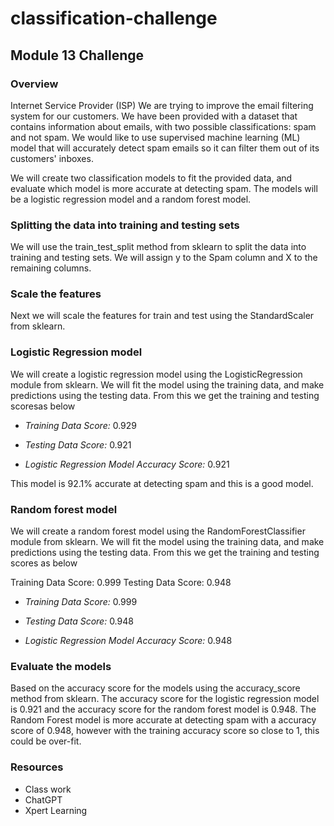 # classification-challenge

## Module 13 Challenge

### Overview

Internet Service Provider (ISP) We are trying to improve the email filtering system for our customers. We have been provided with a dataset that contains information about emails, with two possible classifications: spam and not spam. We would like to use supervised machine learning (ML) model that will accurately detect spam emails so it can filter them out of its customers' inboxes.

We will create two classification models to fit the provided data, and evaluate which model is more accurate at detecting spam. The models will be a logistic regression model and a random forest model.

### Splitting the data into training and testing sets

We will use the train_test_split method from sklearn to split the data into training and testing sets. We will assign y to the Spam column and X to the remaining columns.

### Scale the features

Next we will scale the features for train and test using the StandardScaler from sklearn.

### Logistic Regression model

We will create a logistic regression model using the LogisticRegression module from sklearn. We will fit the model using the training data, and make predictions using the testing data. From this we get the training and testing scoresas below

- _Training Data Score:_ 0.929

- _Testing Data Score:_ 0.921

- _Logistic Regression Model Accuracy Score:_ 0.921

This model is 92.1% accurate at detecting spam and this is a good model.

### Random forest model

We will create a random forest model using the RandomForestClassifier module from sklearn. We will fit the model using the training data, and make predictions using the testing data. From this we get the training and testing scores as below

Training Data Score: 0.999 Testing Data Score: 0.948

- _Training Data Score:_ 0.999

- _Testing Data Score:_ 0.948

- _Logistic Regression Model Accuracy Score:_ 0.948

### Evaluate the models

Based on the accuracy score for the models using the accuracy_score method from sklearn. The accuracy score for the logistic regression model is 0.921 and the accuracy score for the random forest model is 0.948. The Random Forest model is more accurate at detecting spam with a accuracy score of 0.948, however with the training accuracy score so close to 1, this could be over-fit.

### Resources

- Class work
- ChatGPT
- Xpert Learning
